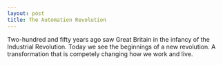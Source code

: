 ```yaml
---
layout: post
title: The Automation Revolution
---
```


Two-hundred and fifty years ago saw Great Britain in the infancy of the Industrial Revolution.  Today we see the beginnings of a new revolution.  A transformation that is competely changing how we work and live.
